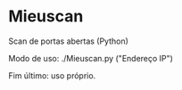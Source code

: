 # Mieuscan
Scan de portas abertas (Python)

Modo de uso: ./Mieuscan.py ("Endereço IP")

Fim último: uso próprio.
